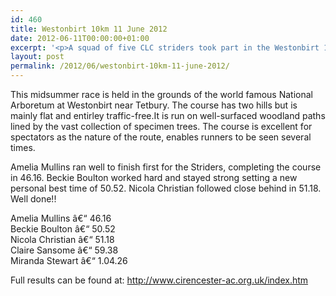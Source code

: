 ```yaml
---
id: 460
title: Westonbirt 10km 11 June 2012
date: 2012-06-11T00:00:00+01:00
excerpt: '<p>A squad of five CLC striders took part in the Westonbirt 10km on Monday 11 June.</p>'
layout: post
permalink: /2012/06/westonbirt-10km-11-june-2012/
---
```

This midsummer race is held in the grounds of the world famous National Arboretum at Westonbirt near Tetbury. The course has two hills but is mainly flat and entirley traffic-free.It is run on well-surfaced woodland paths lined by the vast collection of specimen trees. The course is excellent for spectators as the nature of the route, enables runners to be seen several times.

Amelia Mullins ran well to finish first for the Striders, completing the course in 46.16. Beckie Boulton worked hard and stayed strong setting a new personal best time of 50.52. Nicola Christian followed close behind in 51.18. Well done!!

Amelia Mullins â€“ 46.16  
Beckie Boulton â€“ 50.52  
Nicola Christian â€“ 51.18  
Claire Sansome â€“ 59.38  
Miranda Stewart â€“ 1.04.26

Full results can be found at: <a href="http://www.cirencester-ac.org.uk/index.htm" target="_blank" rel="nofollow">http://www.cirencester-ac.org.uk/index.htm</a>